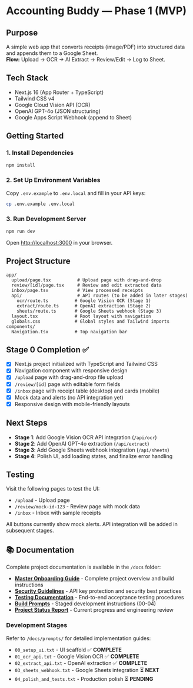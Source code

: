 # Accounting Buddy — Phase 1 (MVP)

## Purpose
A simple web app that converts receipts (image/PDF) into structured data and appends them to a Google Sheet.  
**Flow:** Upload → OCR → AI Extract → Review/Edit → Log to Sheet.

## Tech Stack
- Next.js 16 (App Router + TypeScript)
- Tailwind CSS v4
- Google Cloud Vision API (OCR)
- OpenAI GPT-4o (JSON structuring)
- Google Apps Script Webhook (append to Sheet)

## Getting Started

### 1. Install Dependencies
```bash
npm install
```

### 2. Set Up Environment Variables
Copy `.env.example` to `.env.local` and fill in your API keys:
```bash
cp .env.example .env.local
```

### 3. Run Development Server
```bash
npm run dev
```

Open [http://localhost:3000](http://localhost:3000) in your browser.

## Project Structure
```
app/
  upload/page.tsx          # Upload page with drag-and-drop
  review/[id]/page.tsx     # Review and edit extracted data
  inbox/page.tsx           # View processed receipts
  api/                     # API routes (to be added in later stages)
    ocr/route.ts          # Google Vision OCR (Stage 1)
    extract/route.ts      # OpenAI extraction (Stage 2)
    sheets/route.ts       # Google Sheets webhook (Stage 3)
  layout.tsx              # Root layout with navigation
  globals.css             # Global styles and Tailwind imports
components/
  Navigation.tsx          # Top navigation bar
```

## Stage 0 Completion ✅
- [x] Next.js project initialized with TypeScript and Tailwind CSS
- [x] Navigation component with responsive design
- [x] `/upload` page with drag-and-drop file upload
- [x] `/review/[id]` page with editable form fields
- [x] `/inbox` page with receipt table (desktop) and cards (mobile)
- [x] Mock data and alerts (no API integration yet)
- [x] Responsive design with mobile-friendly layouts

## Next Steps
- **Stage 1**: Add Google Vision OCR API integration (`/api/ocr`)
- **Stage 2**: Add OpenAI GPT-4o extraction (`/api/extract`)
- **Stage 3**: Add Google Sheets webhook integration (`/api/sheets`)
- **Stage 4**: Polish UI, add loading states, and finalize error handling

## Testing
Visit the following pages to test the UI:
- `/upload` - Upload page
- `/review/mock-id-123` - Review page with mock data
- `/inbox` - Inbox with sample receipts

All buttons currently show mock alerts. API integration will be added in subsequent stages.

## 📚 Documentation

Complete project documentation is available in the `/docs` folder:

- **[Master Onboarding Guide](docs/MASTER_ONBOARDING_PROMPT.md)** - Complete project overview and build instructions
- **[Security Guidelines](docs/SECURITY.md)** - API key protection and security best practices  
- **[Testing Documentation](docs/TESTING.md)** - End-to-end acceptance testing procedures
- **[Build Prompts](docs/prompts/)** - Staged development instructions (00-04)
- **[Project Status Report](PROJECT_STATUS_REPORT.md)** - Current progress and engineering review

### Development Stages
Refer to `/docs/prompts/` for detailed implementation guides:
- `00_setup_ui.txt` - UI scaffold ✅ **COMPLETE**
- `01_ocr_api.txt` - Google Vision OCR ✅ **COMPLETE** 
- `02_extract_api.txt` - OpenAI extraction ✅ **COMPLETE**
- `03_sheets_webhook.txt` - Google Sheets integration ⏳ **NEXT**
- `04_polish_and_tests.txt` - Production polish ⏳ **PENDING**

